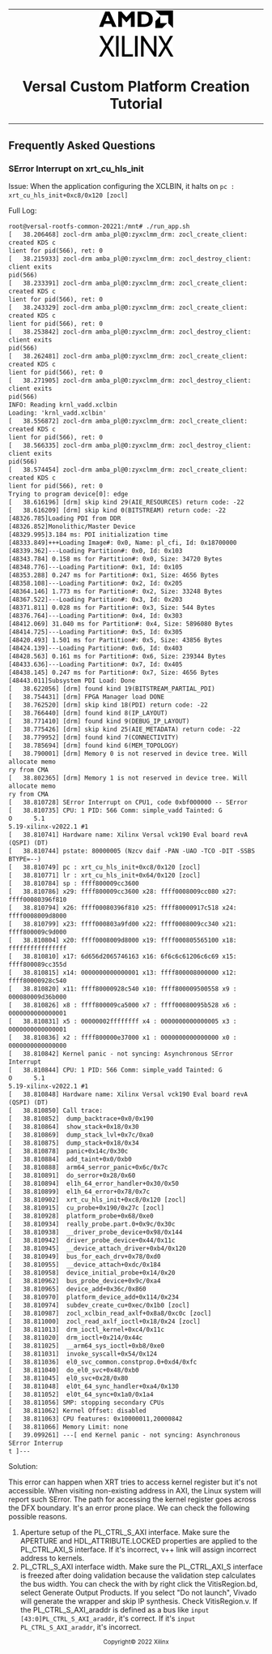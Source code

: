 <!-- 
# Copyright 2020 Xilinx Inc.
# 
# Licensed under the Apache License, Version 2.0 (the "License");
# you may not use this file except in compliance with the License.
# You may obtain a copy of the License at
#
#     http://www.apache.org/licenses/LICENSE-2.0
#
# Unless required by applicable law or agreed to in writing, software
# distributed under the License is distributed on an "AS IS" BASIS,
# WITHOUT WARRANTIES OR CONDITIONS OF ANY KIND, either express or implied.
# See the License for the specific language governing permissions and
# limitations under the License.
-->


<table width="100%">
 <tr width="100%">
    <td align="center"><img src="https://raw.githubusercontent.com/Xilinx/Image-Collateral/main/xilinx-logo.png" width="30%"/><h1>Versal Custom Platform Creation Tutorial</h1>
    </td>
 </tr>
</table>

## Frequently Asked Questions

### SError Interrupt on xrt_cu_hls_init

Issue: When the application configuring the XCLBIN, it halts on `pc : xrt_cu_hls_init+0xc8/0x120 [zocl]`

Full Log:
```
root@versal-rootfs-common-20221:/mnt# ./run_app.sh
[   38.206468] zocl-drm amba_pl@0:zyxclmm_drm: zocl_create_client: created KDS c                                                              lient for pid(566), ret: 0
[   38.215933] zocl-drm amba_pl@0:zyxclmm_drm: zocl_destroy_client: client exits                                                               pid(566)
[   38.233391] zocl-drm amba_pl@0:zyxclmm_drm: zocl_create_client: created KDS c                                                              lient for pid(566), ret: 0
[   38.243329] zocl-drm amba_pl@0:zyxclmm_drm: zocl_create_client: created KDS c                                                              lient for pid(566), ret: 0
[   38.253842] zocl-drm amba_pl@0:zyxclmm_drm: zocl_destroy_client: client exits                                                               pid(566)
[   38.262481] zocl-drm amba_pl@0:zyxclmm_drm: zocl_create_client: created KDS c                                                              lient for pid(566), ret: 0
[   38.271905] zocl-drm amba_pl@0:zyxclmm_drm: zocl_destroy_client: client exits                                                               pid(566)
INFO: Reading krnl_vadd.xclbin
Loading: 'krnl_vadd.xclbin'
[   38.556872] zocl-drm amba_pl@0:zyxclmm_drm: zocl_create_client: created KDS c                                                              lient for pid(566), ret: 0
[   38.566335] zocl-drm amba_pl@0:zyxclmm_drm: zocl_destroy_client: client exits                                                               pid(566)
[   38.574454] zocl-drm amba_pl@0:zyxclmm_drm: zocl_create_client: created KDS c                                                              lient for pid(566), ret: 0
Trying to program device[0]: edge
[   38.616196] [drm] skip kind 29(AIE_RESOURCES) return code: -22
[   38.616209] [drm] skip kind 0(BITSTREAM) return code: -22
[48326.785]Loading PDI from DDR
[48326.852]Monolithic/Master Device
[48329.995]3.184 ms: PDI initialization time
[48333.849]+++Loading Image#: 0x0, Name: pl_cfi, Id: 0x18700000
[48339.362]---Loading Partition#: 0x0, Id: 0x103
[48343.784] 0.158 ms for Partition#: 0x0, Size: 34720 Bytes
[48348.776]---Loading Partition#: 0x1, Id: 0x105
[48353.288] 0.247 ms for Partition#: 0x1, Size: 4656 Bytes
[48358.108]---Loading Partition#: 0x2, Id: 0x205
[48364.146] 1.773 ms for Partition#: 0x2, Size: 33248 Bytes
[48367.522]---Loading Partition#: 0x3, Id: 0x203
[48371.811] 0.028 ms for Partition#: 0x3, Size: 544 Bytes
[48376.764]---Loading Partition#: 0x4, Id: 0x303
[48412.069] 31.040 ms for Partition#: 0x4, Size: 5896080 Bytes
[48414.725]---Loading Partition#: 0x5, Id: 0x305
[48420.493] 1.501 ms for Partition#: 0x5, Size: 43856 Bytes
[48424.139]---Loading Partition#: 0x6, Id: 0x403
[48428.563] 0.161 ms for Partition#: 0x6, Size: 239344 Bytes
[48433.636]---Loading Partition#: 0x7, Id: 0x405
[48438.145] 0.247 ms for Partition#: 0x7, Size: 4656 Bytes
[48443.011]Subsystem PDI Load: Done
[   38.622056] [drm] found kind 19(BITSTREAM_PARTIAL_PDI)
[   38.754431] [drm] FPGA Manager load DONE
[   38.762520] [drm] skip kind 18(PDI) return code: -22
[   38.766440] [drm] found kind 8(IP_LAYOUT)
[   38.771410] [drm] found kind 9(DEBUG_IP_LAYOUT)
[   38.775426] [drm] skip kind 25(AIE_METADATA) return code: -22
[   38.779952] [drm] found kind 7(CONNECTIVITY)
[   38.785694] [drm] found kind 6(MEM_TOPOLOGY)
[   38.790001] [drm] Memory 0 is not reserved in device tree. Will allocate memo                                                              ry from CMA
[   38.802365] [drm] Memory 1 is not reserved in device tree. Will allocate memo                                                              ry from CMA
[   38.810728] SError Interrupt on CPU1, code 0xbf000000 -- SError
[   38.810735] CPU: 1 PID: 566 Comm: simple_vadd Tainted: G           O      5.1                                                              5.19-xilinx-v2022.1 #1
[   38.810741] Hardware name: Xilinx Versal vck190 Eval board revA (QSPI) (DT)
[   38.810744] pstate: 80000005 (Nzcv daif -PAN -UAO -TCO -DIT -SSBS BTYPE=--)
[   38.810749] pc : xrt_cu_hls_init+0xc8/0x120 [zocl]
[   38.810771] lr : xrt_cu_hls_init+0x64/0x120 [zocl]
[   38.810784] sp : ffff800009cc3600
[   38.810786] x29: ffff800009cc3600 x28: ffff0008009cc080 x27: ffff00080396f810
[   38.810794] x26: ffff00080396f810 x25: ffff80000917c518 x24: ffff0008009d8000
[   38.810799] x23: ffff000803a9fd00 x22: ffff0008009cc340 x21: ffff800009c9d000
[   38.810804] x20: ffff0008009d8000 x19: ffff000805565100 x18: ffffffffffffffff
[   38.810810] x17: 6d656d2065746163 x16: 6f6c6c61206c6c69 x15: ffff800089cc355d
[   38.810815] x14: 0000000000000001 x13: ffff800008000000 x12: ffff80000928c540
[   38.810820] x11: ffff80000928c540 x10: ffff800009500558 x9 : 000080009d36b000
[   38.810826] x8 : ffff800009ca5000 x7 : ffff00080095b528 x6 : 0000000000000001
[   38.810831] x5 : 00000002ffffffff x4 : 0000000000000005 x3 : 0000000000000001
[   38.810836] x2 : ffff800000e37000 x1 : 0000000000000000 x0 : 0000000000000000
[   38.810842] Kernel panic - not syncing: Asynchronous SError Interrupt
[   38.810844] CPU: 1 PID: 566 Comm: simple_vadd Tainted: G           O      5.1                                                              5.19-xilinx-v2022.1 #1
[   38.810848] Hardware name: Xilinx Versal vck190 Eval board revA (QSPI) (DT)
[   38.810850] Call trace:
[   38.810852]  dump_backtrace+0x0/0x190
[   38.810864]  show_stack+0x18/0x30
[   38.810869]  dump_stack_lvl+0x7c/0xa0
[   38.810875]  dump_stack+0x18/0x34
[   38.810878]  panic+0x14c/0x30c
[   38.810884]  add_taint+0x0/0xb0
[   38.810888]  arm64_serror_panic+0x6c/0x7c
[   38.810891]  do_serror+0x28/0x60
[   38.810894]  el1h_64_error_handler+0x30/0x50
[   38.810899]  el1h_64_error+0x78/0x7c
[   38.810902]  xrt_cu_hls_init+0xc8/0x120 [zocl]
[   38.810915]  cu_probe+0x190/0x27c [zocl]
[   38.810928]  platform_probe+0x68/0xe0
[   38.810934]  really_probe.part.0+0x9c/0x30c
[   38.810938]  __driver_probe_device+0x98/0x144
[   38.810942]  driver_probe_device+0x44/0x11c
[   38.810945]  __device_attach_driver+0xb4/0x120
[   38.810949]  bus_for_each_drv+0x78/0xd0
[   38.810955]  __device_attach+0xdc/0x184
[   38.810958]  device_initial_probe+0x14/0x20
[   38.810962]  bus_probe_device+0x9c/0xa4
[   38.810965]  device_add+0x36c/0x860
[   38.810970]  platform_device_add+0x114/0x234
[   38.810974]  subdev_create_cu+0xec/0x1b0 [zocl]
[   38.810987]  zocl_xclbin_read_axlf+0x8a8/0xc0c [zocl]
[   38.811000]  zocl_read_axlf_ioctl+0x18/0x24 [zocl]
[   38.811013]  drm_ioctl_kernel+0xc4/0x11c
[   38.811020]  drm_ioctl+0x214/0x44c
[   38.811025]  __arm64_sys_ioctl+0xb8/0xe0
[   38.811031]  invoke_syscall+0x54/0x124
[   38.811036]  el0_svc_common.constprop.0+0xd4/0xfc
[   38.811040]  do_el0_svc+0x48/0xb0
[   38.811045]  el0_svc+0x28/0x80
[   38.811048]  el0t_64_sync_handler+0xa4/0x130
[   38.811052]  el0t_64_sync+0x1a0/0x1a4
[   38.811056] SMP: stopping secondary CPUs
[   38.811062] Kernel Offset: disabled
[   38.811063] CPU features: 0x10000011,20000842
[   38.811066] Memory Limit: none
[   39.099261] ---[ end Kernel panic - not syncing: Asynchronous SError Interrup                                                              t ]---

```

Solution:

This error can happen when XRT tries to access kernel register but it's not accessible. When visiting non-existing address in AXI, the Linux system will report such SError. The path for accessing the kernel register goes across the DFX boundary. It's an error prone place. We can check the following possible reasons.

1. Aperture setup of the PL_CTRL_S_AXI interface. Make sure the APERTURE and HDL_ATTRIBUTE.LOCKED properties are applied to the PL_CTRL_AXI_S interface. If it's incorrect, v++ link will assign incorrect address to kernels.
2. PL_CTRL_S_AXI interface width. Make sure the PL_CTRL_AXI_S interface is freezed after doing validation because the validation step calculates the bus width. You can check the with by right click the VitisRegion.bd, select Generate Output Products. If you select "Do not launch", Vivado will generate the wrapper and skip IP synthesis. Check VitisRegion.v. If the PL_CTRL_S_AXI_araddr is defined as a bus like `input [43:0]PL_CTRL_S_AXI_araddr`, it's correct. If it's `input PL_CTRL_S_AXI_araddr`, it's incorrect. 



<p align="center"><sup>Copyright&copy; 2022 Xilinx</sup></p>
